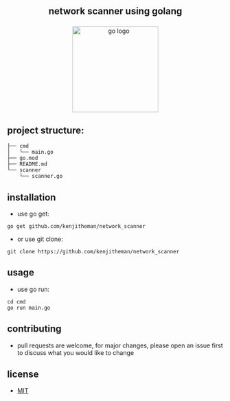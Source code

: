 <h2 align="center">network scanner using golang</h2>

###

<div align="center">
  <img src="https://cdn.jsdelivr.net/gh/devicons/devicon/icons/go/go-original.svg" height="200" alt="go logo"  />
</div>

###

## project structure:

```
├── cmd
│   └── main.go
├── go.mod
├── README.md
└── scanner
    └── scanner.go
```

## installation

- use go get:

```
go get github.com/kenjitheman/network_scanner
```

- or use git clone:

```
git clone https://github.com/kenjitheman/network_scanner
```

## usage

- use go run:

```
cd cmd
go run main.go
```

## contributing

- pull requests are welcome, for major changes, please open an issue first to
  discuss what you would like to change

## license

- [MIT](https://choosealicense.com/licenses/mit/)
